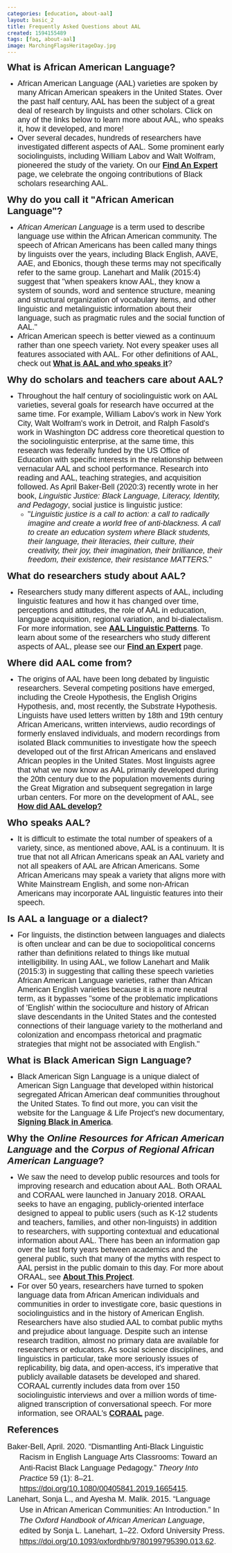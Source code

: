 ```yaml
---
categories: [education, about-aal]
layout: basic_2
title: Frequently Asked Questions about AAL
created: 1594155489
tags: [faq, about-aal]
image: MarchingFlagsHeritageDay.jpg
---
```

<p><span style="font-size:22px;"><span style="font-family:Trebuchet MS,Helvetica,sans-serif;"><strong>What is African American Language?</strong></span></span></p><ul><li><span style="font-size:18px;"><span style="font-family:Arial,Helvetica,sans-serif;">African American Language (AAL) varieties are spoken by many African American speakers in the United States.&nbsp;Over the past half century, AAL has been the subject of a great deal of research by linguists and other scholars. Click on any of the links below to learn more about AAL, who speaks it, how it developed, and more!</span></span></li><li><span style="font-size:18px;"><span style="font-family:Arial,Helvetica,sans-serif;">Over several decades, hundreds of researchers have investigated different aspects of AAL. Some prominent early sociolinguists, including William Labov and Walt Wolfram, pioneered the study of the variety. On our <strong><a href="/AAL/Linguists">Find An Expert</a></strong> page, we celebrate the ongoing contributions of Black scholars researching AAL.</span></span></li></ul><p><span style="font-size:22px;"><span style="font-family:Trebuchet MS,Helvetica,sans-serif;"><strong>Why do you call it "African American Language"?</strong></span></span></p><ul><li><span style="font-size:18px;"><span style="font-family:Arial,Helvetica,sans-serif;"><em>African American Language</em> is a term used to describe language use within the African American community. The speech of African Americans has been called many things by linguists over the years, including Black English, AAVE, AAE, and Ebonics, though these terms may not specifically refer to the same group. Lanehart and Malik (2015:4) suggest that "when speakers know AAL, they know a system of sounds, word and sentence structure, meaning and structural organization of vocabulary items, and other linguistic and metalinguistic information about their language, such as pragmatic rules and the social function of AAL." </span></span></li><li><span style="font-size:18px;"><span style="font-family:Arial,Helvetica,sans-serif;">African American speech is better viewed as a continuum rather than one speech variety. Not every speaker uses all features associated with AAL. For other definitions of AAL, check out <strong><a href="/AAL/What-is-AAL">What is AAL and who speaks it</a></strong>?</span></span></li></ul><p><span style="font-size:22px;"><span style="font-family:Trebuchet MS,Helvetica,sans-serif;"><strong>Why do scholars and teachers care about AAL?</strong></span></span></p><ul><li><span style="font-size:18px;"><span style="font-family:Arial,Helvetica,sans-serif;">Throughout the half century of sociolinguistic work on AAL varieties, several goals for research have occurred at the same time. For example, William Labov's work in New York City, Walt Wolfram's work in Detroit, and Ralph Fasold's work in Washington DC address core theoretical question to the sociolinguistic enterprise, at the same time, this research was federally funded by the US Office of Education with specific interests in the relationship between vernacular AAL and school performance. Research into reading and AAL, teaching strategies, and acquisition followed. As April Baker-Bell (2020:3) recently wrote in her book, <em>Linguistic Justice: Black Language, Literacy, Identity, and Pedagogy</em>, social justice is linguistic justice: </span></span><ul><li><span style="font-size:18px;"><span style="font-family:Arial,Helvetica,sans-serif;">"<em>Linguistic justice is a call to action: a call to radically imagine and create a world free of anti-blackness. A call to create an education system where Black students, their language, their literacies, their culture, their creativity, their joy, their imagination, their brilliance, their freedom, their existence, their resistance MATTERS.</em>"</span></span></li></ul></li></ul><p><span style="font-size:22px;"><span style="font-family:Trebuchet MS,Helvetica,sans-serif;"><strong>What do researchers study about AAL?</strong></span></span></p><ul><li><span style="font-size:18px;"><span style="font-family:Arial,Helvetica,sans-serif;">Researchers study many different aspects of AAL, including linguistic features and how it has changed over time, perceptions and attitudes, the role of AAL in education, language acquisition, regional variation, and bi-dialectalism. For more information, see <strong><a href="/AAL/Linguistic-Patterns">AAL Linguistic Patterns</a></strong>. To learn about some of the researchers who study different aspects of AAL, please see our <strong><a href="/AAL/Linguists">Find an Expert</a></strong> page.</span></span></li></ul><p><span style="font-size:22px;"><span style="font-family:Trebuchet MS,Helvetica,sans-serif;"><strong>Where did AAL come from?</strong></span></span></p><ul><li><span style="font-size:18px;"><span style="font-family:Arial,Helvetica,sans-serif;">The origins of AAL have been long debated by linguistic researchers. Several competing positions have emerged, including the Creole Hypothesis, the English Origins Hypothesis, and, most recently, the Substrate Hypothesis. Linguists have used letters written by 18th and 19th century African Americans, written interviews, audio recordings of formerly enslaved individuals, and modern recordings from isolated Black communities to investigate how the speech developed out of the first African Americans and enslaved African peoples in the United States. Most linguists agree that what we now know as AAL primarily developed during the 20th century due to the population movements during the Great Migration and subsequent segregation in large urban centers. For more on the development of AAL, see <strong><a href="/AAL/Development">How did AAL develop?</a></strong></span></span></li></ul><p><span style="font-size:22px;"><span style="font-family:Trebuchet MS,Helvetica,sans-serif;"><strong>Who speaks AAL?</strong> </span></span></p><ul><li><span style="font-size:18px;"><span style="font-family:Arial,Helvetica,sans-serif;">It is difficult to estimate the total number of speakers of a variety, since, as mentioned above, AAL is a continuum. It is true that not all African Americans speak an AAL variety and not all speakers of AAL are African Americans. Some African Americans may speak a variety that aligns more with White Mainstream English, and some non-African Americans may incorporate AAL linguistic features into their speech.</span></span></li></ul><p><span style="font-size:22px;"><span style="font-family:Trebuchet MS,Helvetica,sans-serif;"><strong>Is AAL a language or a dialect?</strong></span></span></p><ul><li><span style="font-size:18px;"><span style="font-family:Arial,Helvetica,sans-serif;">For linguists, the distinction between languages and dialects is often unclear and can be due to sociopolitical concerns rather than definitions related to things like mutual intelligibility. In using AAL, we follow Lanehart and Malik (2015:3) in suggesting that calling these speech varieties African American Language varieties, rather than African American English varieties because it is a more neutral term, as it bypasses "some of the problematic implications of 'English' within the socioculture and history of African slave descendants in the United States and the contested connections of their language variety to the motherland and colonization and encompass rhetorical and pragmatic strategies that might not be associated with English." </span></span></li></ul><p><span style="font-size:22px;"><span style="font-family:Trebuchet MS,Helvetica,sans-serif;"><strong>What is Black American Sign Language?</strong></span></span></p><ul><li><span style="font-size:18px;"><span style="font-family:Arial,Helvetica,sans-serif;">Black American Sign Language is a unique dialect of American Sign Language that developed within historical segregated African American deaf communities throughout the United States. To find out more, you can visit the website for the Language &amp; Life Project's new documentary, <strong><a href="https://www.talkingblackinamerica.org/signing-black-in-america/" target="_blank">Signing Black in America</a></strong>.</span></span></li></ul><p><span style="font-size:22px;"><span style="font-family:Trebuchet MS,Helvetica,sans-serif;"><strong>Why the <em>Online Resources for African American Language</em> and the <em>Corpus of Regional African American Language</em>?</strong></span></span></p><ul><li><span style="font-size:18px;"><span style="font-family:Arial,Helvetica,sans-serif;">We saw the need to develop public resources and tools for improving research and education about AAL. Both ORAAL and CORAAL were launched in January 2018. ORAAL seeks to have an engaging, publicly-oriented interface designed to appeal to public users (such as K-12 students and teachers, families, and other non-linguists) in addition to researchers, with supporting contextual and educational information about AAL. There has been an information gap over the last forty years between academics and the general public, such that many of the myths with respect to AAL persist in the public domain to this day. For more about ORAAL, see <strong><a href="/About">About This Project</a></strong>.</span></span></li><li><span style="font-family:Arial,Helvetica,sans-serif;"><span style="font-size:18px;">For over 50 years, researchers have turned to spoken language data from African American individuals and communities in order to investigate core, basic questions in sociolinguistics and in the history of American English. Researchers have also studied AAL to combat public myths and prejudice about language. Despite such an intense research tradition, almost no primary data are available for researchers or educators. As social science disciplines, and linguistics in particular, take more seriously issues of replicability, big data, and open-access, it's imperative that publicly available datasets be developed and shared. CORAAL currently includes data from over 150 sociolinguistic interviews and over a million words of time-aligned transcription of conversational speech. For more information, see ORAAL's <strong><a href="/CORAAL">CORAAL</a></strong> page.</span></span></li></ul><p><span style="font-size:22px;"><span style="font-family:Trebuchet MS,Helvetica,sans-serif;"><strong>References</strong></span></span></p><div class="csl-bib-body" style="line-height: 1.35; margin-left: 2em; text-indent:-2em;"><div class="csl-entry"><span style="font-size:18px;"><span style="font-family:Arial,Helvetica,sans-serif;">Baker-Bell, April. 2020. “Dismantling Anti-Black Linguistic Racism in English Language Arts Classrooms: Toward an Anti-Racist Black Language Pedagogy.” <i>Theory Into Practice</i> 59 (1): 8–21. <a href="https://doi.org/10.1080/00405841.2019.1665415" target="_blank">https://doi.org/10.1080/00405841.2019.1665415</a>.</span></span></div><div class="csl-entry"><span style="font-size:18px;"><span style="font-family:Arial,Helvetica,sans-serif;">Lanehart, Sonja L., and Ayesha M. Malik. 2015. “Language Use in African American Communities: An Introduction.” In <i>The Oxford Handbook of African American Language</i>, edited by Sonja L. Lanehart, 1–22. Oxford University Press. <a href="https://doi.org/10.1093/oxfordhb/9780199795390.013.62" target="_blank">https://doi.org/10.1093/oxfordhb/9780199795390.013.62</a>.</span></span></div></div>
